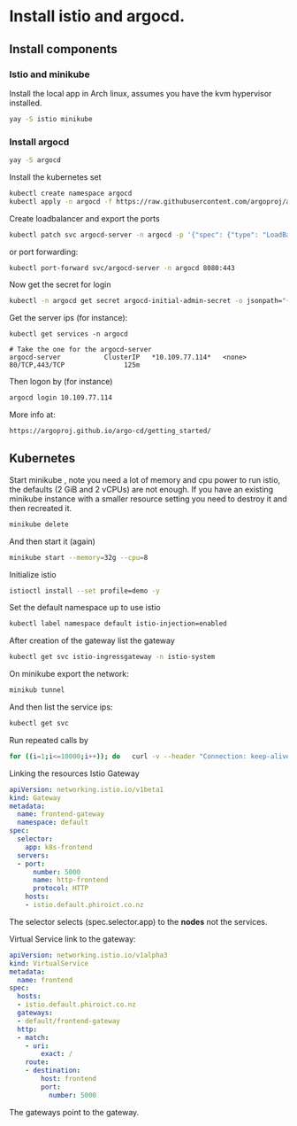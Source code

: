 # Install istio and argocd.  

## Install components

### Istio and minikube

Install the local app in Arch linux, assumes you have the kvm hypervisor installed.  
```bash
yay -S istio minikube
```
### Install argocd

```bash
yay -S argocd
```

Install the kubernetes set

```bash
kubectl create namespace argocd
kubectl apply -n argocd -f https://raw.githubusercontent.com/argoproj/argo-cd/stable/manifests/install.yaml
```

Create loadbalancer and export the ports 

```bash
kubectl patch svc argocd-server -n argocd -p '{"spec": {"type": "LoadBalancer"}}'
```
or port forwarding: 

```bash
kubectl port-forward svc/argocd-server -n argocd 8080:443
```

Now get the secret for login 

```bash
kubectl -n argocd get secret argocd-initial-admin-secret -o jsonpath="{.data.password}" | base64 -d
```
Get the server ips (for instance):
```text
kubectl get services -n argocd

# Take the one for the argocd-server
argocd-server           ClusterIP   *10.109.77.114*   <none>        80/TCP,443/TCP               125m
```

Then logon by (for instance)
```bash
argocd login 10.109.77.114
```


More info at: 
```bash
https://argoproj.github.io/argo-cd/getting_started/
```

## Kubernetes
Start minikube , note you need a lot of memory and cpu power to run istio, the defaults (2 GiB and 2 vCPUs) are not enough.
If you have an existing minikube instance with a smaller resource setting you need to destroy it and then recreated it.
```bash
minikube delete 
```
And then start it (again)
```bash
minikube start --memory=32g --cpu=8
```

Initialize istio 

```bash
istioctl install --set profile=demo -y
```

Set the default namespace up to use istio

```bash
kubectl label namespace default istio-injection=enabled
```

After creation of the gateway list the gateway 

```bash
kubectl get svc istio-ingressgateway -n istio-system
```

On minikube export the network: 

```bash
minikub tunnel
```

And then list the service ips: 

```bash
kubectl get svc
```


Run repeated calls by

```bash
for ((i=1;i<=10000;i++)); do   curl -v --header "Connection: keep-alive" "http://10.104.220.161:5000"; done
```




Linking the resources 
Istio Gateway
```yaml
apiVersion: networking.istio.io/v1beta1
kind: Gateway
metadata:
  name: frontend-gateway
  namespace: default
spec:
  selector:
    app: k8s-frontend
  servers:
  - port:
      number: 5000
      name: http-frontend
      protocol: HTTP
    hosts:
    - istio.default.phiroict.co.nz
```
The selector selects (spec.selector.app) to the **nodes** not the services.

Virtual Service link to the gateway: 

```yaml
apiVersion: networking.istio.io/v1alpha3
kind: VirtualService
metadata:
  name: frontend
spec:
  hosts:
  - istio.default.phiroict.co.nz
  gateways:
  - default/frontend-gateway
  http:
  - match:
    - uri:
        exact: /
    route:
    - destination:
        host: frontend
        port:
          number: 5000
```
The gateways point to the gateway. 